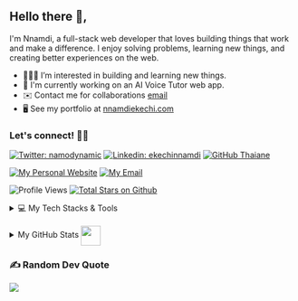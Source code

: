 ## Hello there 👋,
I'm Nnamdi, a full-stack web developer that loves building things that work and make a difference. I enjoy solving problems, learning new things, and creating better experiences on the web.

-  👨🏻‍💻   I’m interested in building and learning new things.
-  🤝   I'm currently working on an AI Voice Tutor web app.
-  ✉️   Contact me for collaborations [email](mailto:contact@nnamdiekechi.com)
-  🖥️   See my portfolio at [nnamdiekechi.com](https://www.nnamdiekechi.com)

<h3 align="">Let's connect! 🚀✨</h3>
<div> 
 
[![Twitter: namodynamic](https://img.shields.io/twitter/follow/namodynamic?style=social)](https://twitter.com/namodynamic)
[![Linkedin: ekechinnamdi](https://img.shields.io/badge/-Nnamdi%20Ekechi-blue?style=flat-square&logo=Linkedin&logoColor=white&link=https://www.linkedin.com/in/ekechinnamdi/)](https://www.linkedin.com/in/ekechinnamdi/)
[![GitHub Thaiane](https://img.shields.io/github/followers/namodynamic?label=follow&style=social)](https://github.com/namodynamic)
</div>

<div align="">

[![My Personal Website](https://custom-icon-badges.demolab.com/badge/www.nnamdiekechi.com-gold?style=for-the-badge&logo=globe&logoColor=black)](https://www.nnamdiekechi.com) [![My Email](https://custom-icon-badges.demolab.com/badge/-contact@nnamdiekechi.com-red?style=for-the-badge&logo=mail&logoColor=white)](mailto:contact@nnamdiekechi.com)

![Profile Views](https://komarev.com/ghpvc/?username=namodynamic&color=blueviolet&style=for-the-badge) [![Total Stars on Github](https://custom-icon-badges.demolab.com/github/stars/namodynamic?color=55960c&style=for-the-badge&labelColor=488207&logo=star)](https://github.com/srbhr?tab=repositories&sort=stargazers)

</div>


<details>
 ▼  <summary > 💻 My Tech Stacks & Tools</summary> 
 
<div align="">

![JavaScript](https://img.shields.io/badge/javascript-%23323330.svg?style=for-the-badge&logo=javascript&logoColor=%23F7DF1E)![HTML5](https://img.shields.io/badge/html5-%23E34F26.svg?style=for-the-badge&logo=html5&logoColor=white)![CSS3](https://img.shields.io/badge/css3-%231572B6.svg?style=for-the-badge&logo=css3&logoColor=white)![TypeScript](https://img.shields.io/badge/typescript-%23007ACC.svg?style=for-the-badge&logo=typescript&logoColor=white)![React](https://img.shields.io/badge/react-%2320232a.svg?style=for-the-badge&logo=react&logoColor=%2361DAFB)![Next JS](https://img.shields.io/badge/Next-black?style=for-the-badge&logo=next.js&logoColor=white)![Vite](https://img.shields.io/badge/vite-%23646CFF.svg?style=for-the-badge&logo=vite&logoColor=white)![Python](https://img.shields.io/badge/python-3670A0?style=for-the-badge&logo=python&logoColor=ffdd54)![Django](https://img.shields.io/badge/django-%23092E20.svg?style=for-the-badge&logo=django&logoColor=white)![Markdown](https://img.shields.io/badge/markdown-%23000000.svg?style=for-the-badge&logo=markdown&logoColor=white)![Vercel](https://img.shields.io/badge/vercel-%23000000.svg?style=for-the-badge&logo=vercel&logoColor=white)![Bootstrap](https://img.shields.io/badge/bootstrap-%23563D7C.svg?style=for-the-badge&logo=bootstrap&logoColor=white)![JWT](https://img.shields.io/badge/JWT-black?style=for-the-badge&logo=JSON%20web%20tokens)![Notion](https://img.shields.io/badge/Notion-%23000000.svg?style=for-the-badge&logo=notion&logoColor=white)![Portfolio](https://img.shields.io/badge/Portfolio-%23000000.svg?style=for-the-badge&logo=firefox&logoColor=#FF7139)![NodeJS](https://img.shields.io/badge/node.js-6DA55F?style=for-the-badge&logo=node.js&logoColor=white)![Express.js](https://img.shields.io/badge/express.js-%23404d59.svg?style=for-the-badge&logo=express&logoColor=%2361DAFB)![NPM](https://img.shields.io/badge/NPM-%23CB3837.svg?style=for-the-badge&logo=npm&logoColor=white)![Webpack](https://img.shields.io/badge/webpack-%238DD6F9.svg?style=for-the-badge&logo=webpack&logoColor=black)![TailwindCSS](https://img.shields.io/badge/tailwindcss-%2338B2AC.svg?style=for-the-badge&logo=tailwind-css&logoColor=white)![MongoDB](https://img.shields.io/badge/MongoDB-%234ea94b.svg?style=for-the-badge&logo=mongodb&logoColor=white)![Clerk](https://img.shields.io/badge/Clerk-black?style=for-the-badge&logo=clerk&logoColor=blueviolet)![Sentry](https://img.shields.io/badge/sentry-%23362D59.svg?style=for-the-badge&logo=sentry&logoColor=white)![Appwrite](https://img.shields.io/badge/Appwrite-%23FD366E.svg?style=for-the-badge&logo=appwrite&logoColor=white)![Figma](https://img.shields.io/badge/figma-white?style=for-the-badge&logo=figma)![Vscode](https://img.shields.io/badge/vscode-blue?style=for-the-badge&logo=visualstudiocode&logoColor=white)![Postman](https://img.shields.io/badge/Postman-FF6C37?style=for-the-badge&logo=postman&logoColor=white)![Arc](https://img.shields.io/badge/Arc-000000?style=for-the-badge&logo=arc&logoColor=white)![ChatGPT](https://img.shields.io/badge/chatGPT-74aa9c?style=for-the-badge&logo=openai&logoColor=white)![daily.dev](https://img.shields.io/badge/daily.dev-CE3DF3?style=for-the-badge&logo=daily.dev&logoColor=white)![Medium](https://img.shields.io/badge/Medium-12100E?style=for-the-badge&logo=medium&logoColor=white)![Stack Overflow](https://img.shields.io/badge/-Stackoverflow-FE7A16?style=for-the-badge&logo=stack-overflow&logoColor=white)![WebStorm](https://img.shields.io/badge/webstorm-143?style=for-the-badge&logo=webstorm&logoColor=white&color=black)![Figma](https://img.shields.io/badge/figma-%23F24E1E.svg?style=for-the-badge&logo=figma&logoColor=white)![Netlify](https://img.shields.io/badge/netlify-%23000000.svg?style=for-the-badge&logo=netlify&logoColor=#00C7B7)
</div>
</details>



 <!---## Some of the Languages and tools I use:
[![My Skills](https://skillicons.dev/icons?i=js,html,css,mongodb,express,react,nodejs,nextjs,ts,redux,threejs,tailwind,bootstrap,npm,docker,vite,git,postman,github,vercel,apple,stackoverflow,ai,figma,vscode)](https://skillicons.dev) --->
          


 
<br/>
<details>
  <summary>My GitHub Stats <img src = "https://i.pinimg.com/originals/65/c4/f4/65c4f452571be1261e9c623f7da488ac.gif" width = 35px align="center"></summary>
 <div align="">
<!--    <img src="https://github-readme-streak-stats.herokuapp.com/?user=namodynamic" alt="Nnamdi's LangStat" width="400px" height="192px"/> -->
  <img src="https://github-readme-stats.vercel.app/api/top-langs?username=namodynamic&langs_count=10&show_icons=true&locale=en&layout=compact&theme=light" alt="Nnamdi's Top language" height="178px"  width="400px"/>
  <img src="https://github-readme-stats.vercel.app/api?username=namodynamic&show_icons=true&line_height=22" alt="GitHub Stats" width="400px"/>
</div>
</details>


### ✍️ Random Dev Quote

![](https://quotes-github-readme.vercel.app/api?type=horizontal&theme=radical)






<!---
namodynamic/namodynamic is a ✨ special ✨ repository because its `README.md` (this file) appears on your GitHub profile.
You can click the Preview link to take a look at your changes.
--->
